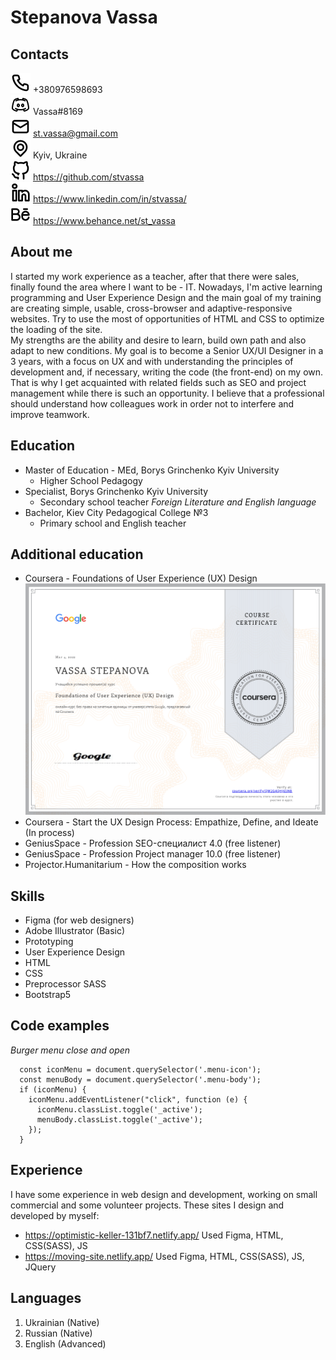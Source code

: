 # **Stepanova Vassa** 


## Contacts
![Phone](./img/Phone.svg) +380976598693  
![Discord](./img/Discord.svg) Vassa#8169  
![Email](./img/Email.svg) st.vassa@gmail.com  
![Location](./img/Location.svg) Kyiv, Ukraine  
![GitHub](./img/GitHub.svg) <https://github.com/stvassa>  
![LinkedIn](./img/Linkedin.svg) <https://www.linkedin.com/in/stvassa/>  
![Behance](./img/Behance.svg) <https://www.behance.net/st_vassa>  


## About me
I started my work experience as a teacher, after that there were sales, finally found the area where I want to be - IT. 
Nowadays, I'm active learning programming and User Experience Design and the main goal of my training are creating simple, usable, cross-browser and adaptive-responsive websites. Try to use the most of opportunities of HTML and CSS to optimize the loading of the site.  
  My strengths are the ability and desire to learn, build own path and also adapt to new conditions.
  My goal is to become a Senior UX/UI Designer in a 3 years, with a focus on UX and with understanding the principles of development and, if necessary, writing the code (the front-end) on my own. 
That is why I get acquainted with related fields such as SEO and project management while there is such an opportunity. I believe that a professional should understand how colleagues work in order not to interfere and improve teamwork.


## Education
* Master of Education - MEd, Borys Grinchenko Kyiv University
  * Higher School Pedagogy
* Specialist, Borys Grinchenko Kyiv University
  * Secondary school teacher *Foreign Literature and English language*
* Bachelor, Kiev City Pedagogical College №3 
  * Primary school and English teacher 


## Additional education
* Coursera - Foundations of User Experience (UX) Design 
  ![Certificate](./img/Certificate.png)  
* Coursera - Start the UX Design Process: Empathize, Define, and Ideate (In process)  
* GeniusSpace - Profession SEO-специалист 4.0 (free listener)  
* GeniusSpace - Profession Project manager 10.0 (free listener)  
* Projector.Humanitarium - How the composition works  


## Skills
* Figma (for web designers)
* Adobe Illustrator (Basic)  
* Prototyping 
* User Experience Design  
* HTML  
* CSS  
* Preprocessor SASS  
* Bootstrap5  


## Code examples
*Burger menu close and open*

```
  const iconMenu = document.querySelector('.menu-icon');
  const menuBody = document.querySelector('.menu-body');
  if (iconMenu) {
    iconMenu.addEventListener("click", function (e) {
      iconMenu.classList.toggle('_active');
      menuBody.classList.toggle('_active');
    });
  }
```


## Experience
I have some experience in web design and development, working on small commercial and some volunteer projects.
These sites I design and developed by myself:
* <https://optimistic-keller-131bf7.netlify.app/> Used Figma, HTML, CSS(SASS), JS
* <https://moving-site.netlify.app/> Used Figma, HTML, CSS(SASS), JS, JQuery 


## Languages
1. Ukrainian (Native)
2. Russian (Native)
3. English (Advanced)


